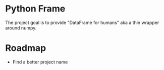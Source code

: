
# Python Frame

The project goal is to provide "DataFrame for humans" aka a thin
wrapper around numpy.


# Roadmap

- Find a better project name

